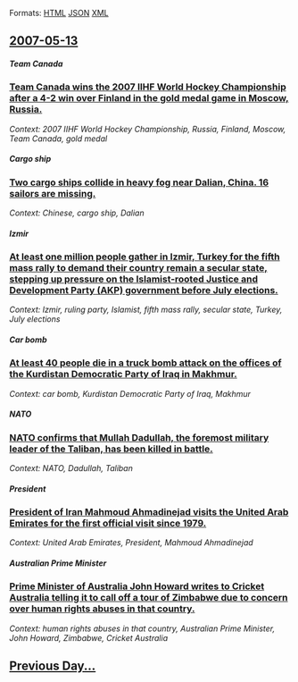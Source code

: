 
Formats: [HTML](2007/05/13/index.html)  [JSON](2007/05/13/index.json)  [XML](2007/05/13/index.xml)  

## [2007-05-13](/news/2007/05/13/index.md)

##### Team Canada
### [ Team Canada wins the 2007 IIHF World Hockey Championship after a 4-2 win over Finland in the gold medal game in Moscow, Russia. ](/news/2007/05/13/team-canada-wins-the-2007-iihf-world-hockey-championship-after-a-4-2-win-over-finland-in-the-gold-medal-game-in-moscow-russia.md)
_Context: 2007 IIHF World Hockey Championship, Russia, Finland, Moscow, Team Canada, gold medal_

##### Cargo ship
### [ Two cargo ships collide in heavy fog near Dalian, China. 16 sailors are missing. ](/news/2007/05/13/two-cargo-ships-collide-in-heavy-fog-near-dalian-china-16-sailors-are-missing.md)
_Context: Chinese, cargo ship, Dalian_

##### Izmir
### [ At least one million people gather in Izmir, Turkey for the fifth mass rally to demand their country remain a secular state, stepping up pressure on the Islamist-rooted Justice and Development Party (AKP) government before July elections. ](/news/2007/05/13/at-least-one-million-people-gather-in-adegzmir-turkey-for-the-fifth-mass-rally-to-demand-their-country-remain-a-secular-state-stepping-up-p.md)
_Context: Izmir, ruling party, Islamist, fifth mass rally, secular state, Turkey, July elections_

##### Car bomb
### [ At least 40 people die in a truck bomb attack on the offices of the Kurdistan Democratic Party of Iraq in Makhmur. ](/news/2007/05/13/at-least-40-people-die-in-a-truck-bomb-attack-on-the-offices-of-the-kurdistan-democratic-party-of-iraq-in-makhmur.md)
_Context: car bomb, Kurdistan Democratic Party of Iraq, Makhmur_

##### NATO
### [ NATO confirms that Mullah Dadullah, the foremost military leader of the Taliban, has been killed in battle. ](/news/2007/05/13/nato-confirms-that-mullah-dadullah-the-foremost-military-leader-of-the-taliban-has-been-killed-in-battle.md)
_Context: NATO, Dadullah, Taliban_

##### President
### [ President of Iran Mahmoud Ahmadinejad visits the United Arab Emirates for the first official visit since 1979. ](/news/2007/05/13/president-of-iran-mahmoud-ahmadinejad-visits-the-united-arab-emirates-for-the-first-official-visit-since-1979.md)
_Context: United Arab Emirates, President, Mahmoud Ahmadinejad_

##### Australian Prime Minister
### [ Prime Minister of Australia John Howard writes to Cricket Australia telling it to call off a tour of Zimbabwe due to concern over human rights abuses in that country. ](/news/2007/05/13/prime-minister-of-australia-john-howard-writes-to-cricket-australia-telling-it-to-call-off-a-tour-of-zimbabwe-due-to-concern-over-human-rig.md)
_Context: human rights abuses in that country, Australian Prime Minister, John Howard, Zimbabwe, Cricket Australia_

## [Previous Day...](/news/2007/05/12/index.md)

